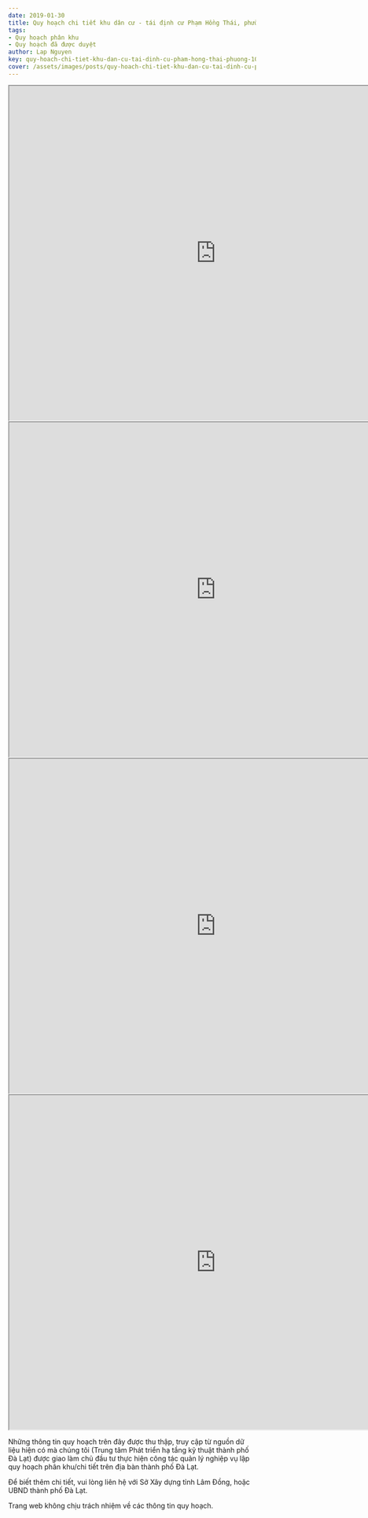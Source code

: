 ```yaml
---
date: 2019-01-30
title: Quy hoạch chi tiết khu dân cư - tái định cư Phạm Hồng Thái, phường 10
tags:
- Quy hoạch phân khu
- Quy hoạch đã được duyệt
author: Lap Nguyen
key: quy-hoach-chi-tiet-khu-dan-cu-tai-dinh-cu-pham-hong-thai-phuong-10
cover: /assets/images/posts/quy-hoach-chi-tiet-khu-dan-cu-tai-dinh-cu-pham-hong-thai-phuong-10.png
---
```


<iframe src="https://drive.google.com/file/d/1ARGlsfqD50cbk9zY3LWdjEN5Qnibjae0/preview" width="840" height="680"></iframe>
<!--more-->
<iframe src="https://drive.google.com/file/d/1ZHypQf8VjqaMWb3wV7-VEsVoLC1mnh8J/preview" width="840" height="680"></iframe>
<iframe src="https://drive.google.com/file/d/1ilIrnuf3_5MsLFxjpKs9NEKsi20DAwbr/preview" width="840" height="680"></iframe>
<iframe src="https://drive.google.com/file/d/1JirjsdESR2NeTY-IPFqjuTJNQKMjZbo6/preview" width="840" height="680"></iframe>


Những thông tin quy hoạch trên đây được thu thập, truy cập từ nguồn dữ liệu hiện có mà chúng tôi 
(Trung tâm Phát triển hạ tầng kỹ thuật thành phố Đà Lạt) được giao làm chủ đầu tư thực hiện công tác quản lý nghiệp vụ 
lập quy hoạch phân khu/chi tiết trên địa bàn thành phố Đà Lạt.

Để biết thêm chi tiết, vui lòng liên hệ với Sở Xây dựng tỉnh Lâm Đồng, hoặc UBND thành phố Đà Lạt.

Trang web không chịu trách nhiệm về các thông tin quy hoạch.